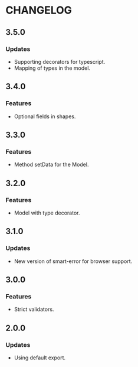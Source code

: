 # CHANGELOG

## 3.5.0
### Updates
- Supporting decorators for typescript.
- Mapping of types in the model.

## 3.4.0
### Features
- Optional fields in shapes.

## 3.3.0
### Features
- Method setData for the Model.

## 3.2.0
### Features
- Model with type decorator.

## 3.1.0
### Updates
- New version of smart-error for browser support.

## 3.0.0
### Features
- Strict validators.

## 2.0.0
### Updates
- Using default export.